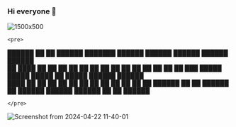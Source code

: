 ### Hi  everyone 👋
![1500x500](https://github.com/0x3f3c/0x3f3c/assets/154844497/4a910113-3c9d-4497-93c2-f08cb73eb601)

	<pre>

  
   ██████  ██   ██ ██████  ███████ ██████   ██████ ██████  ██████  ██████  
  ██  ████  ██ ██       ██ ██           ██ ██           ██ ██   ██ ██   ██ 
  ██ ██ ██   ███    █████  █████    █████  ██       █████  ██████  ██████  
  ████  ██  ██ ██       ██ ██           ██ ██           ██ ██   ██ ██   ██ 
   ██████  ██   ██ ██████  ██      ██████   ██████ ██████  ██   ██ ██████  
                                                                          
                                                                          
                                                        
     
	</pre>

![Screenshot from 2024-04-22 11-40-01](https://github.com/0x3f3c/0x3f3c/assets/154844497/9dacdef3-6e86-43d1-be9c-c39b341568db)


<!--
**0x3f3c/0x3f3c** is a ✨ _special_ ✨ repository because its `README.md` (this file) appears on your GitHub profile.

Here are some ideas to get you started:

- 🔭 I’m currently working on ...
- 🌱 I’m currently learning ...
- 👯 I’m looking to collaborate on ...
- 🤔 I’m looking for help with ...
- 💬 Ask me about ...
- 📫 How to reach me: ...
- 😄 Pronouns: ...
- ⚡ Fun fact: ...
-->

